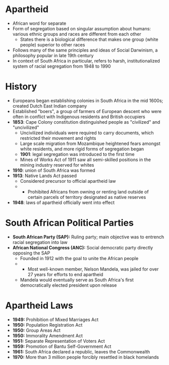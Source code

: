 # Apartheid

- African word for separate
- Form of segregation based on singular assumption about humans: various ethnic groups and races are different from each other
	- States there is a biological difference that makes one group (white people) superior to other races
- Follows many of the same principles and ideas of Social Darwinism, a philosophy popular in late 19th century
- In context of South Africa in particular, refers to harsh, institutionalized system of racial segregation from 1948 to 1990

# History

- Europeans began establishing colonies in South Africa in the mid 1600s; created Dutch East Indian company
- Established "boers", a group of farmers of European descent who were often in conflict with Indigenous residents and British occupiers
- **1853**: Cape Colony constitution distinguished people as "civilized" and "uncivilized"
	- Uncivilized individuals were required to carry documents, which restricted their movement and rights
	- Large scale migration from Mozambique heightened fears amongst white residents, and more rigid forms of segregation began
	- **1901**: legal segregation was introduced to the first time
	- Mines of Works Act of 1911 saw all semi-skilled positions in the mining industry reserved for whites
- **1910**: union of South Africa was formed
- **1913**: Native Lands Act passed
	- Considered precursor to official apartheid law
	- - Prohibited Africans from owning or renting land outside of certain parcels of territory designated as native reserves
- **1948**: laws of apartheid officially went into effect

# South African Political Parties

- **South African Party (SAP):** Ruling party; main objective was to entrench racial segregation into law
- **African National Congress (ANC):** Social democratic party directly opposing the SAP
	- Founded in 1912 with the goal to unite the African people
	- - Most well-known member, Nelson Mandela, was jailed for over 27 years for efforts to end apartheid
	- Mandela would eventually serve as South Africa's first democratically elected president upon release

# Apartheid Laws

- **1949:** Prohibition of Mixed Marriages Act
- **1950:** Population Registration Act
- **1950:** Group Areas Act
- **1950:** Immorality Amendment Act
- **1951:** Separate Representation of Voters Act
- **1959:** Promotion of Bantu Self-Government Act
- **1961:** South Africa declared a republic, leaves the Commonwealth
- **1970:** More than 3 million people forcibly resettled in black homelands
